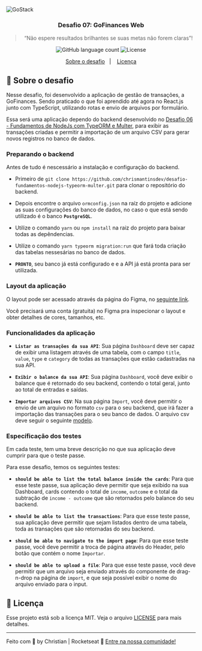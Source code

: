 <img alt="GoStack" src="https://storage.googleapis.com/golden-wind/bootcamp-gostack/header-desafios.png" />

<h3 align="center">
  Desafio 07: GoFinances Web
</h3>

<blockquote align="center">“Não espere resultados brilhantes se suas metas não forem claras”!</blockquote>

<p align="center">
  <img alt="GitHub language count" src="https://img.shields.io/github/languages/count/chrismantinsdev/desafio-fundamentos-reactjs?color=%2304D361">

  <img alt="License" src="https://img.shields.io/badge/license-MIT-%2304D361">
</p>

<p align="center">
  <a href="#rocket-sobre-o-desafio">Sobre o desafio</a>&nbsp;&nbsp;&nbsp;|&nbsp;&nbsp;&nbsp;
  <a href="#memo-licença">Licença</a>
</p>

## :rocket: Sobre o desafio

Nesse desafio, foi desenvolvido a aplicação de gestão de transações, a GoFinances. Sendo praticado o que foi aprendido até agora no React.js junto com TypeScript, utilizando rotas e envio de arquivos por formulário.

Essa será uma aplicação dependo do backend desenvolvido no [Desafio 06 - Fundamentos de NodeJs com TypeORM e Multer](https://github.com/chrismantinsdev/desafio-fundamentos-nodejs-typeorm-multer), para exibir as transações criadas e permitir a importação de um arquivo CSV para gerar novos registros no banco de dados.

### Preparando o backend

Antes de tudo é nescessário a instalação e configuração do backend.

- Primeiro de `git clone https://github.com/chrismantinsdev/desafio-fundamentos-nodejs-typeorm-multer.git` para clonar o repositório do backend.

- Depois encontre o arquivo `ormconfig.json` na raíz do projeto e adicione as suas configurações do banco de dados, no caso o que está sendo utilizado é o banco **`PostgreSQL`**.

- Utilize o comando `yarn` ou `npm install` na raiz do projeto para baixar todas as depêndencias.

- Utilize o comando `yarn typeorm migration:run` que fará toda criação das tabelas nessesárias no banco de dados.

- **`PRONTO`**, seu banco já está configurado e e a API já está pronta para ser utilizada.

### Layout da aplicação

O layout pode ser acessado através da página do Figma, no [seguinte link](https://www.figma.com/file/EgOhyj1Inz14dhWGVhRlhr/GoFinances?node-id=1%3A863).

Você precisará uma conta (gratuita) no Figma pra inspecionar o layout e obter detalhes de cores, tamanhos, etc.

### Funcionalidades da aplicação

- **`Listar as transações da sua API`**: Sua página `Dashboard` deve ser capaz de exibir uma listagem através de uma tabela, com o campo `title`, `value`, `type` e `category` de todas as transações que estão cadastradas na sua API.

- **`Exibir o balance da sua API`**: Sua página `Dashboard`, você deve exibir o balance que é retornado do seu backend, contendo o total geral, junto ao total de entradas e saídas.

- **`Importar arquivos CSV`**: Na sua página `Import`, você deve permitir o envio de um arquivo no formato `csv` para o seu backend, que irá fazer a importação das transações para o seu banco de dados. O arquivo csv deve seguir o seguinte [modelo](https://github.com/chrismantinsdev/desafio-fundamentos-reactjs/blob/master/assets/file.csv).

### Específicação dos testes

Em cada teste, tem uma breve descrição no que sua aplicação deve cumprir para que o teste passe.

Para esse desafio, temos os seguintes testes:

- **`should be able to list the total balance inside the cards`**: Para que esse teste passe, sua aplicação deve permitir que seja exibido na sua Dashboard, cards contendo o total de `income`, `outcome` e o total da subtração de `income - outcome` que são retornados pelo balance do seu backend.

* **`should be able to list the transactions`**: Para que esse teste passe, sua aplicação deve permitir que sejam listados dentro de uma tabela, toda as transações que são retornadas do seu backend.

- **`should be able to navigate to the import page`**: Para que esse teste passe, você deve permitir a troca de página através do Header, pelo botão que contém o nome `Importar`.

- **`should be able to upload a file`**: Para que esse teste passe, você deve permitir que um arquivo seja enviado através do componente de drag-n-drop na página de `import`, e que seja possível exibir o nome do arquivo enviado para o input.

## :memo: Licença

Esse projeto está sob a licença MIT. Veja o arquivo [LICENSE](LICENSE) para mais detalhes.

---

Feito com :purple_heart: by Christian | Rocketseat :wave: [Entre na nossa comunidade!](https://discordapp.com/invite/gCRAFhc)
